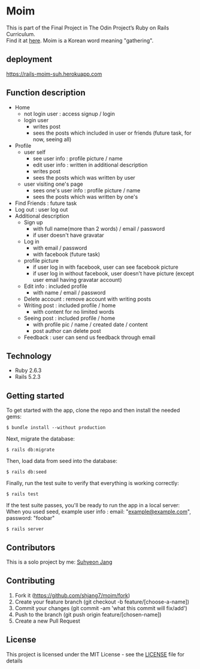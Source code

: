 # Moim

This is part of the Final Project in The Odin Project’s Ruby on Rails Curriculum. <br />
Find it at [here](https://www.theodinproject.com/courses/ruby-on-rails/lessons/final-project).
Moim is a Korean word meaning "gathering".

## deployment

https://rails-moim-suh.herokuapp.com

## Function description

- Home
  * not login user : access signup / login
  * login user
    + writes post
    + sees the posts which included in user or friends
      (future task, for now, seeing all)
- Profile
  * user self
    + see user info : profile picture / name
    + edit user info : written in additional description
    + writes post
    + sees the posts which was written by user
  * user visiting one's page
    + sees one's user info : profile picture / name
    + sees the posts which was written by one's
- Find Friends : future task
- Log out : user log out
- Additional description
  * Sign up
    + with full name(more than 2 words) / email / password
    + if user doesn't have gravatar
  * Log in
    + with email / password
    + with facebook (future task)
  * profile picture
    + if user log in with facebook, user can see facebook picture
    + if user log in without facebook, user doesn't have picture
      (except user email having gravatar account)
  * Edit info : included profile
    + with name / email / password
  * Delete account : remove account with writing posts
  * Writing post : included profile / home
    + with content for no limited words
  * Seeing post : included profile / home
    + with profile pic / name / created date / content
    + post author can delete post
  * Feedback : user can send us feedback through email

## Technology

- Ruby 2.6.3
- Rails 5.2.3

## Getting started

To get started with the app, clone the repo and then install the needed gems:

```
$ bundle install --without production
```

Next, migrate the database:

```
$ rails db:migrate
```

Then, load data from seed into the database:

```
$ rails db:seed
```

Finally, run the test suite to verify that everything is working correctly:

```
$ rails test
```

If the test suite passes, you'll be ready to run the app in a local server: <br />
When you used seed, example user info : email: "example@example.com", password: "foobar"

```
$ rails server
```

## Contributors

This is a solo project by me: [Suhyeon Jang](https://github.com/shjang7)


## Contributing

1. Fork it (https://github.com/shjang7/moim/fork)
2. Create your feature branch (git checkout -b feature/[choose-a-name])
3. Commit your changes (git commit -am 'what this commit will fix/add')
4. Push to the branch (git push origin feature/[chosen-name])
5. Create a new Pull Request


## License

This project is licensed under the MIT License - see the [LICENSE](./LICENSE) file for details
